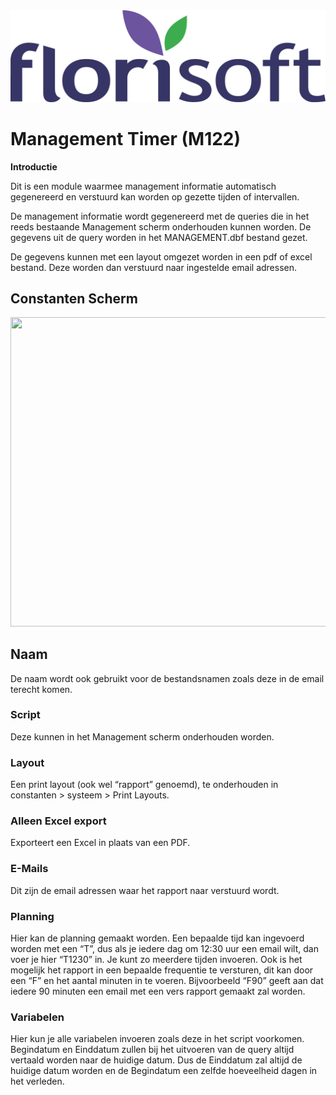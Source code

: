<img src="../../fslogo.png"/>

# Management Timer (M122)
  
**Introductie**

Dit is een module waarmee management informatie automatisch gegenereerd
en verstuurd kan worden op gezette tijden of intervallen.

De management informatie wordt gegenereerd met de queries die in het
reeds bestaande Management scherm onderhouden kunnen worden. De gegevens
uit de query worden in het MANAGEMENT.dbf bestand gezet.

De gegevens kunnen met een layout omgezet worden in een pdf of excel
bestand. Deze worden dan verstuurd naar ingestelde email adressen.

## Constanten Scherm
<img src=".Management Info Mailer\media\image1.png" style="width:6.3in;height:5.14931in" />

##  Naam
De naam wordt ook gebruikt voor de bestandsnamen zoals deze in de email
terecht komen.

### Script
Deze kunnen in het Management scherm onderhouden worden.

### Layout
Een print layout (ook wel “rapport” genoemd), te onderhouden in
constanten &gt; systeem &gt; Print Layouts.

### Alleen Excel export

Exporteert een Excel in plaats van een PDF.

### E-Mails

Dit zijn de email adressen waar het rapport naar verstuurd wordt.

### Planning

Hier kan de planning gemaakt worden. Een bepaalde tijd kan ingevoerd
worden met een “T”, dus als je iedere dag om 12:30 uur een email wilt,
dan voer je hier “T1230” in. Je kunt zo meerdere tijden invoeren. Ook is
het mogelijk het rapport in een bepaalde frequentie te versturen, dit
kan door een “F” en het aantal minuten in te voeren. Bijvoorbeeld “F90”
geeft aan dat iedere 90 minuten een email met een vers rapport gemaakt
zal worden.

### Variabelen

Hier kun je alle variabelen invoeren zoals deze in het script voorkomen.
Begindatum en Einddatum zullen bij het uitvoeren van de query altijd
vertaald worden naar de huidige datum. Dus de Einddatum zal altijd de
huidige datum worden en de Begindatum een zelfde hoeveelheid dagen in
het verleden.
